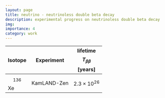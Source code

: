 ```yaml
---
layout: page
title: neutrino - neutrinoless double beta decay
description: experimental progress on neutrinoless double beta decay
img:
importance: 4
category: work
---
```


| Isotope | Experiment | lifetime $$T_{\beta\beta}$$ [years] |
| --- | --- | --- |
| $$^{136}$$Xe | KamLAND-Zen | $$2.3\times10^{26}$$ |
